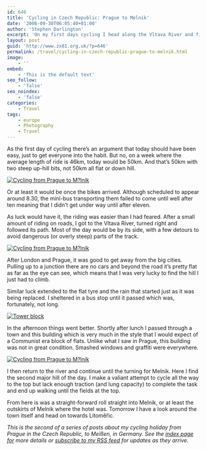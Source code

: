 ```yaml
---
id: 646
title: 'Cycling in Czech Republic: Prague to Melnik'
date: '2008-09-30T06:05:40+01:00'
author: 'Stephen Darlington'
excerpt: 'On my first days cycling I head along the Vltava River and find flat tyres, rain and little traffic.'
layout: post
guid: 'http://www.zx81.org.uk/?p=646'
permalink: /travel/cycling-in-czech-republic-prague-to-melnik.html
image:
    - ''
embed:
    - 'This is the default text'
seo_follow:
    - 'false'
seo_noindex:
    - 'false'
categories:
    - Travel
tags:
    - europe
    - Photography
    - Travel
---
```


As the first day of cycling there’s an argument that today should have been easy, just to get everyone into the habit. But no, on a week where the average length of ride is 46km, today would be 50km. And that’s 50km with two steep up-hill bits, not 50km all flat or down hill.

[![Cycling from Prague to M?lník](https://i0.wp.com/farm8.staticflickr.com/7048/6928333437_64737aecdd.jpg?resize=500%2C333)](http://www.flickr.com/photos/stephendarlington/6928333437/ "Cycling from Prague to M?lnÃk by stephendarlington, on Flickr")

Or at least it would be once the bikes arrived. Although scheduled to appear around 8.30, the mini-bus transporting them failed to come until well after ten meaning that I didn’t get under way until after eleven.

As luck would have it, the riding was easier than I had feared. After a small amount of riding on roads, I got to the Vltava River, turned right and followed its path. Most of the day would be by its side, with a few detours to avoid dangerous (or overly steep) parts of the track.

[![Cycling from Prague to M?lník](https://i0.wp.com/farm8.staticflickr.com/7050/6782213770_b02abd29f6.jpg?resize=500%2C333)](http://www.flickr.com/photos/stephendarlington/6782213770/ "Cycling from Prague to M?lník by stephendarlington, on Flickr")

After London and Prague, it was good to get away from the big cities. Pulling up to a junction there are no cars and beyond the road it’s pretty flat as far as the eye can see, which means that I was very lucky to find the hill I just had to climb.

Similar luck extended to the flat tyre and the rain that started just as it was being replaced. I sheltered in a bus stop until it passed which was, fortunately, not long.

[![Tower block](https://i0.wp.com/farm8.staticflickr.com/7064/6928334047_98651fc45d.jpg?resize=333%2C500)](http://www.flickr.com/photos/stephendarlington/6928334047/ "Tower block by stephendarlington, on Flickr")

In the afternoon things went better. Shortly after lunch I passed through a town and this building which is very much in the style that I would expect of a Communist era block of flats. Unlike what I saw in Prague, this building was not in great condition. Smashed windows and graffiti were everywhere.

[![Cycling from Prague to M?lník](https://i0.wp.com/farm8.staticflickr.com/7050/6928334345_5bd5bab239.jpg?resize=500%2C333)](http://www.flickr.com/photos/stephendarlington/6928334345/ "Cycling from Prague to M?lník by stephendarlington, on Flickr")

I then return to the river and continue until the turning for Melnik. Here I find the second major hill of the day. I make a valiant attempt to cycle all the way to the top but lack enough traction (and lung capacity) to complete the task and end up walking until the fields at the top.

From here is was a straight-forward roll straight into Melnik, or at least the outskirts of Melnik where the hotel was. Tomorrow I have a look around the town itself and head on towards Litoměřic.

*This is the second of a series of posts about my cycling holiday from Prague in the Czech Republic, to Meißen, in Germany. See the [index page for](http://www.zx81.org.uk/travel/cycling-from-the-czech-republic-to-germany.html) more details or [subscribe to my RSS feed](http://feeds.zx81.org.uk/zx81orguk) for updates as they arrive.*